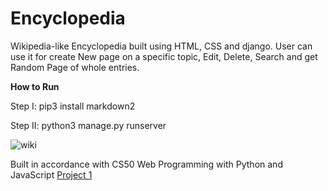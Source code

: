
# Encyclopedia
Wikipedia-like Encyclopedia built using HTML, CSS and django.
User can use it for create New page on a specific topic, Edit, Delete, Search and get Random Page of whole entries.

**How to Run**

Step I: pip3 install markdown2

Step II: python3 manage.py runserver

![wiki](https://user-images.githubusercontent.com/61092127/126044410-897cb9a5-f4d8-433a-b707-342421883281.jpeg)

Built in accordance with CS50 Web Programming with Python and JavaScript [Project 1](https://cs50.harvard.edu/web/2020/projects/1/wiki/)
